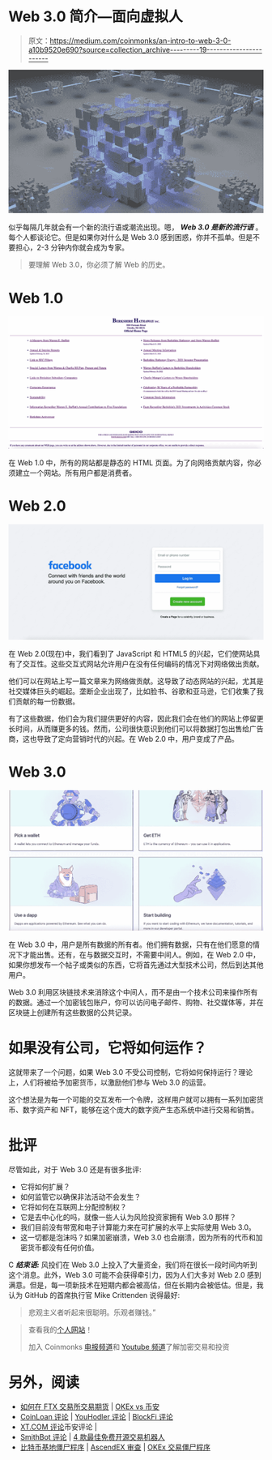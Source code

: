 # Web 3.0 简介—面向虚拟人

> 原文：<https://medium.com/coinmonks/an-intro-to-web-3-0-a10b9520e690?source=collection_archive---------19----------------------->

![](img/476909ce5c91f1681d8fee247086a87d.png)

似乎每隔几年就会有一个新的流行语或潮流出现。嗯， ***Web 3.0 是新的流行语*** 。每个人都谈论它。但是如果你对什么是 Web 3.0 感到困惑，你并不孤单。但是不要担心，2-3 分钟内你就会成为专家。

> 要理解 Web 3.0，你必须了解 Web 的历史。

# Web 1.0

![](img/42dfadc15c5bdb484c5c563628d836c0.png)

在 Web 1.0 中，所有的网站都是静态的 HTML 页面。为了向网络贡献内容，你必须建立一个网站。所有用户都是消费者。

# Web 2.0

![](img/a0b93e5a6136a58ddbf1693d47984308.png)

在 Web 2.0(现在)中，我们看到了 JavaScript 和 HTML5 的兴起，它们使网站具有了交互性。这些交互式网站允许用户在没有任何编码的情况下对网络做出贡献。

他们可以在网站上写一篇文章来为网络做贡献。这导致了动态网站的兴起，尤其是社交媒体巨头的崛起。垄断企业出现了，比如脸书、谷歌和亚马逊，它们收集了我们贡献的每一份数据。

有了这些数据，他们会为我们提供更好的内容，因此我们会在他们的网站上停留更长时间，从而赚更多的钱。然而，公司很快意识到他们可以将数据打包出售给广告商，这也导致了定向营销时代的兴起。在 Web 2.0 中，用户变成了产品。

# Web 3.0

![](img/0ea88c544132913ff11a7caa793c2759.png)

在 Web 3.0 中，用户是所有数据的所有者。他们拥有数据，只有在他们愿意的情况下才能出售。还有，在与数据交互时，不需要中间人。例如，在 Web 2.0 中，如果你想发布一个帖子或类似的东西，它将首先通过大型技术公司，然后到达其他用户。

Web 3.0 利用区块链技术来消除这个中间人，而不是由一个技术公司来操作所有的数据。通过一个加密钱包账户，你可以访问电子邮件、购物、社交媒体等，并在区块链上创建所有这些数据的公共记录。

# 如果没有公司，它将如何运作？

这就带来了一个问题，如果 Web 3.0 不受公司控制，它将如何保持运行？理论上，人们将被给予加密货币，以激励他们参与 Web 3.0 的运营。

这个想法是为每一个可能的交互发布一个令牌，这样用户就可以拥有一系列加密货币、数字资产和 NFT，能够在这个庞大的数字资产生态系统中进行交易和销售。

# 批评

尽管如此，对于 Web 3.0 还是有很多批评:

*   它将如何扩展？
*   如何监管它以确保非法活动不会发生？
*   它将如何在互联网上分配控制权？
*   它是去中心化的吗，就像一些人认为风险投资家拥有 Web 3.0 那样？
*   我们目前没有带宽和电子计算能力来在可扩展的水平上实际使用 Web 3.0。
*   这一切都是泡沫吗？如果加密崩溃，Web 3.0 也会崩溃，因为所有的代币和加密货币都没有任何价值。

C ***结束语:*** 风投们在 Web 3.0 上投入了大量资金，我们将在很长一段时间内听到这个消息。此外，Web 3.0 可能不会获得牵引力，因为人们大多对 Web 2.0 感到满意。但是，每一项新技术在短期内都会被高估，但在长期内会被低估。但是，我认为 GitHub 的首席执行官 Mike Crittenden 说得最好:

> 悲观主义者听起来很聪明。乐观者赚钱。”

> 查看我的[个人网站](http://nagelia.com)！
> 
> 加入 Coinmonks [电报频道](https://t.me/coincodecap)和 [Youtube 频道](https://www.youtube.com/c/coinmonks/videos)了解加密交易和投资

# 另外，阅读

*   [如何在 FTX 交易所交易期货](https://coincodecap.com/ftx-futures-trading) | [OKEx vs 币安](https://coincodecap.com/okex-vs-binance)
*   [CoinLoan 评论](https://coincodecap.com/coinloan-review) | [YouHodler 评论](/coinmonks/youhodler-4-easy-ways-to-make-money-98969b9689f2) | [BlockFi 评论](https://coincodecap.com/blockfi-review)
*   [XT.COM 评论](https://coincodecap.com/profittradingapp-for-binance)币安评论 |
*   [SmithBot 评论](https://coincodecap.com/smithbot-review) | [4 款最佳免费开源交易机器人](https://coincodecap.com/free-open-source-trading-bots)
*   [比特币基地僵尸程序](/coinmonks/coinbase-bots-ac6359e897f3) | [AscendEX 审查](/coinmonks/ascendex-review-53e829cf75fa) | [OKEx 交易僵尸程序](/coinmonks/okex-trading-bots-234920f61e60)